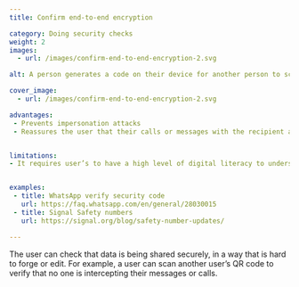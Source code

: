 ```yaml
---
title: Confirm end-to-end encryption

category: Doing security checks
weight: 2
images:
  - url: /images/confirm-end-to-end-encryption-2.svg

alt: A person generates a code on their device for another person to scan.

cover_image:
  - url: /images/confirm-end-to-end-encryption-2.svg

advantages:
 - Prevents impersonation attacks
 - Reassures the user that their calls or messages with the recipient are private


limitations:
- It requires user’s to have a high level of digital literacy to understand why they should check encryption in the first place


examples:
 - title: WhatsApp verify security code
   url: https://faq.whatsapp.com/en/general/28030015
 - title: Signal Safety numbers
   url: https://signal.org/blog/safety-number-updates/

---
```


The user can check that data is being shared securely, in a way that is hard to forge or edit. For example, a user can scan another user’s QR code to verify that no one is intercepting their messages or calls.
